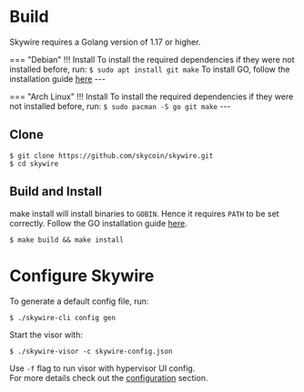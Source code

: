 # **Build**
Skywire requires a Golang version of 1.17 or higher.

=== "Debian"
    !!! Install
        To install the required dependencies if they were not installed before, run:
        ```
        $ sudo apt install git make
        ```
        To install GO, follow the installation guide [here](https://www.cloudbooklet.com/how-to-install-go-on-debian-10/)
    ---

=== "Arch Linux"
    !!! Install
        To install the required dependencies if they were not installed before, run:
        ```
        $ sudo pacman -S go git make
        ```
    ---

## Clone
```
$ git clone https://github.com/skycoin/skywire.git
$ cd skywire
```

## Build and Install
make install will install binaries to `GOBIN`. Hence it requires `PATH` to be set correctly.
Follow the GO installation guide [here](https://golang.org/doc/install).
```
$ make build && make install
```

# **Configure Skywire**  
To generate a default config file, run:
```
$ ./skywire-cli config gen
```
Start the visor with:
```
$ ./skywire-visor -c skywire-config.json
```
Use `-f` flag to run visor with hypervisor UI config.  
For more details check out the [configuration](../../configuration/hypervisor-mode/) section.
